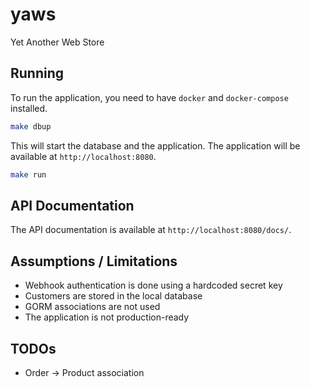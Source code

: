# yaws
Yet Another Web Store

## Running

To run the application, you need to have `docker` and `docker-compose` installed.

```bash
make dbup
```

This will start the database and the application. The application will be available at `http://localhost:8080`.

```bash
make run
```

## API Documentation

The API documentation is available at `http://localhost:8080/docs/`.


## Assumptions / Limitations

- Webhook authentication is done using a hardcoded secret key
- Customers are stored in the local database
- GORM associations are not used
- The application is not production-ready

## TODOs

- Order -> Product association
